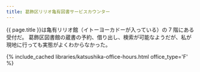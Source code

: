 ```yaml
---
title: 葛飾区リリオ亀有図書サービスカウンター
---
```


{{ page.title }}は亀有リリオ館（イトーヨーカドーが入っている）の 7 階にある受付だ。
葛飾区図書館の蔵書の予約、借り出し、検索が可能なようだが、私が現地に行っても実態がよくわからなかった。

{% include_cached libraries/katsushika-office-hours.html office_type='F' %}
